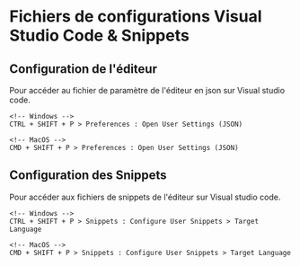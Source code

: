 # Fichiers de configurations Visual Studio Code & Snippets

## Configuration de l'éditeur

Pour accéder au fichier de paramètre de l'éditeur en json sur Visual studio code.

```
<!-- Windows -->
CTRL + SHIFT + P > Preferences : Open User Settings (JSON)

<!-- MacOS -->
CMD + SHIFT + P > Preferences : Open User Settings (JSON)
```

## Configuration des Snippets

Pour accéder aux fichiers de snippets de l'éditeur sur Visual studio code.

```
<!-- Windows -->
CTRL + SHIFT + P > Snippets : Configure User Snippets > Target Language

<!-- MacOS -->
CMD + SHIFT + P > Snippets : Configure User Snippets > Target Language
```
